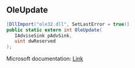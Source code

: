 ## OleUpdate

```csharp
[DllImport("ole32.dll", SetLastError = true)]
public static extern int OleUpdate(
   IAdviseSink pAdvSink,
   uint dwReserved
);
```

Microsoft documentation: [Link](https://learn.microsoft.com/en-us/windows/win32/api/oleidl/ne-oleidl-oleupdate)

